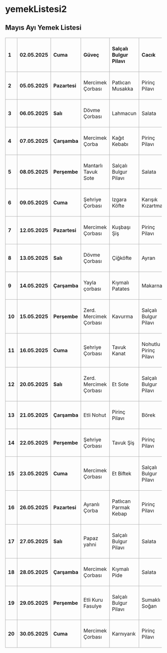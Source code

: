 # yemekListesi2
<!DOCTYPE html>
<html lang="tr">
<head>
  <meta charset="UTF-8">
  <title>Mayıs Ayı Yemek Listesi</title>
  <style>
    table {
      border-collapse: collapse;
      width: 100%;
      margin-top: 20px;
    }
    th, td {
      border: 1px solid #aaa;
      padding: 8px;
      text-align: left;
    }
    tr:hover {
      background-color: #a0f0ed;
    }
    .bugun-satir {
      background-color: #f8c1c1 !important;
    }
  </style>
</head>
<body>

<h2>Mayıs Ayı Yemek Listesi</h2>

<table id="yemekTablosu">

  <tr>
<td width="37">
<p><strong>1</strong></p>
</td>
<td width="100">
<p><strong>02.05.2025</strong></p>
</td>
<td width="103">
<p><strong>Cuma</strong></p>
</td>
<td width="142">
<p><strong>G&uuml;ve&ccedil;</strong></p>
</td>
<td width="153">
<p><strong>Sal&ccedil;alı Bulgur Pilavı</strong></p>
</td>
<td width="136">
<p><strong>Cacık</strong></p>
</td>
<td width="81">
<p><strong>Tatlı</strong></p>
</td>
</tr>
<tr>
<td width="37">
<p><strong>2</strong></p>
</td>
<td width="100">
<p><strong>05.05.2025</strong></p>
</td>
<td width="103">
<p><strong>Pazartesi</strong></p>
</td>
<td width="142">
<p>Mercimek &Ccedil;orbası</p>
</td>
<td width="153">
<p>Patlıcan Musakka</p>
</td>
<td width="136">
<p>Pirin&ccedil; Pilavı</p>
</td>
<td width="81">
<p>Salata</p>
</td>
</tr>
<tr>
<td width="37">
<p><strong>3</strong></p>
</td>
<td width="100">
<p><strong>06.05.2025</strong></p>
</td>
<td width="103">
<p><strong>Salı</strong></p>
</td>
<td width="142">
<p>D&ouml;vme &Ccedil;orbası</p>
</td>
<td width="153">
<p>Lahmacun</p>
</td>
<td width="136">
<p>Salata</p>
</td>
<td width="81">
<p>Tatlı</p>
</td>
</tr>
<tr>
<td width="37">
<p><strong>4</strong></p>
</td>
<td width="100">
<p><strong>07.05.2025</strong></p>
</td>
<td width="103">
<p><strong>&Ccedil;arşamba</strong></p>
</td>
<td width="142">
<p>Mercimek &Ccedil;orba</p>
</td>
<td width="153">
<p>Kağıt Kebabı</p>
</td>
<td width="136">
<p>Pirin&ccedil; Pilavı</p>
</td>
<td width="81">
<p>Salata</p>
</td>
</tr>
<tr>
<td width="37">
<p><strong>5</strong></p>
</td>
<td width="100">
<p><strong>08.05.2025</strong></p>
</td>
<td width="103">
<p><strong>Perşembe</strong></p>
</td>
<td width="142">
<p>Mantarlı Tavuk Sote</p>
</td>
<td width="153">
<p>Sal&ccedil;alı Bulgur Pilavı</p>
</td>
<td width="136">
<p>Salata</p>
</td>
<td width="81">
<p>S&uuml;tla&ccedil;</p>
</td>
</tr>
<tr>
<td width="37">
<p><strong>6</strong></p>
</td>
<td width="100">
<p><strong>09.05.2025</strong></p>
</td>
<td width="103">
<p><strong>Cuma</strong></p>
</td>
<td width="142">
<p>Şehriye &Ccedil;orbası</p>
</td>
<td width="153">
<p>Izgara K&ouml;fte</p>
</td>
<td width="136">
<p>Karışık Kızartma</p>
</td>
<td width="81">
<p>Yoğurt</p>
</td>
</tr>
<tr>
<td width="37">
<p><strong>7</strong></p>
</td>
<td width="100">
<p><strong>12.05.2025</strong></p>
</td>
<td width="103">
<p><strong>Pazartesi</strong></p>
</td>
<td width="142">
<p>Mercimek &Ccedil;orbası</p>
</td>
<td width="153">
<p>Kuşbaşı Şiş</p>
</td>
<td width="136">
<p>Pirin&ccedil; Pilavı</p>
</td>
<td width="81">
<p>Salata</p>
</td>
</tr>
<tr>
<td width="37">
<p><strong>8</strong></p>
</td>
<td width="100">
<p><strong>13.05.2025</strong></p>
</td>
<td width="103">
<p><strong>Salı</strong></p>
</td>
<td width="142">
<p>D&ouml;vme &Ccedil;orbası</p>
</td>
<td width="153">
<p>&Ccedil;iğk&ouml;fte</p>
</td>
<td width="136">
<p>Ayran</p>
</td>
<td width="81">
<p>Kadayıf</p>
</td>
</tr>
<tr>
<td width="37">
<p><strong>9</strong></p>
</td>
<td width="100">
<p><strong>14.05.2025</strong></p>
</td>
<td width="103">
<p><strong>&Ccedil;arşamba</strong></p>
</td>
<td width="142">
<p>Yayla &ccedil;orbası</p>
</td>
<td width="153">
<p>Kıymalı Patates</p>
</td>
<td width="136">
<p>Makarna</p>
</td>
<td width="81">
<p>Meyve</p>
</td>
</tr>
<tr>
<td width="37">
<p><strong>10</strong></p>
</td>
<td width="100">
<p><strong>15.05.2025</strong></p>
</td>
<td width="103">
<p><strong>Perşembe</strong></p>
</td>
<td width="142">
<p>Zerd. Mercimek &Ccedil;orbası</p>
</td>
<td width="153">
<p>Kavurma</p>
</td>
<td width="136">
<p>Sal&ccedil;alı Bulgur Pilavı</p>
</td>
<td width="81">
<p>Ayran</p>
</td>
</tr>
<tr>
<td width="37">
<p><strong>11</strong></p>
</td>
<td width="100">
<p><strong>16.05.2025</strong></p>
</td>
<td width="103">
<p><strong>Cuma</strong></p>
</td>
<td width="142">
<p>Şehriye &Ccedil;orbası</p>
</td>
<td width="153">
<p>Tavuk Kanat</p>
</td>
<td width="136">
<p>Nohutlu Pirin&ccedil; Pilavı</p>
</td>
<td width="81">
<p>Salata</p>
</td>
</tr>
<tr>
<td width="37">
<p><strong>12</strong></p>
</td>
<td width="100">
<p><strong>20.05.2025</strong></p>
</td>
<td width="103">
<p><strong>Salı</strong></p>
</td>
<td width="142">
<p>Zerd. Mercimek &Ccedil;orbası</p>
</td>
<td width="153">
<p>Et Sote</p>
</td>
<td width="136">
<p>Sal&ccedil;alı Bulgur Pilavı</p>
</td>
<td width="81">
<p>Ayran</p>
</td>
</tr>
<tr>
<td width="37">
<p><strong>13</strong></p>
</td>
<td width="100">
<p><strong>21.05.2025</strong></p>
</td>
<td width="103">
<p><strong>&Ccedil;arşamba</strong></p>
</td>
<td width="142">
<p>Etli Nohut</p>
</td>
<td width="153">
<p>Pirin&ccedil; Pilavı</p>
</td>
<td width="136">
<p>B&ouml;rek</p>
</td>
<td width="81">
<p>Komposto</p>
</td>
</tr>
<tr>
<td width="37">
<p><strong>14</strong></p>
</td>
<td width="100">
<p><strong>22.05.2025</strong></p>
</td>
<td width="103">
<p><strong>Perşembe</strong></p>
</td>
<td width="142">
<p>Şehriye &Ccedil;orbası</p>
</td>
<td width="153">
<p>Tavuk Şiş</p>
</td>
<td width="136">
<p>Pirin&ccedil; Pilavı</p>
</td>
<td width="81">
<p>Ayran</p>
</td>
</tr>
<tr>
<td width="37">
<p><strong>15</strong></p>
</td>
<td width="100">
<p><strong>23.05.2025</strong></p>
</td>
<td width="103">
<p><strong>Cuma</strong></p>
</td>
<td width="142">
<p>Mercimek &Ccedil;orbası</p>
</td>
<td width="153">
<p>Et Biftek</p>
</td>
<td width="136">
<p>Sal&ccedil;alı Bulgur Pilavı</p>
</td>
<td width="81">
<p>Ayran</p>
</td>
</tr>
<tr>
<td width="37">
<p><strong>16</strong></p>
</td>
<td width="100">
<p><strong>26.05.2025</strong></p>
</td>
<td width="103">
<p><strong>Pazartesi</strong></p>
</td>
<td width="142">
<p>Ayranlı &Ccedil;orba</p>
</td>
<td width="153">
<p>Patlıcan Parmak Kebap</p>
</td>
<td width="136">
<p>Pirin&ccedil; Pilavı</p>
</td>
<td width="81">
<p>Salata</p>
</td>
</tr>
<tr>
<td width="37">
<p><strong>17</strong></p>
</td>
<td width="100">
<p><strong>27.05.2025</strong></p>
</td>
<td width="103">
<p><strong>Salı</strong></p>
</td>
<td width="142">
<p>Papaz yahni</p>
</td>
<td width="153">
<p>Sal&ccedil;alı Bulgur Pilavı</p>
</td>
<td width="136">
<p>Salata</p>
</td>
<td width="81">
<p>Meyve</p>
</td>
</tr>
<tr>
<td width="37">
<p><strong>18</strong></p>
</td>
<td width="100">
<p><strong>28.05.2025</strong></p>
</td>
<td width="103">
<p><strong>&Ccedil;arşamba</strong></p>
</td>
<td width="142">
<p>Mercimek &Ccedil;orbası</p>
</td>
<td width="153">
<p>Kıymalı Pide</p>
</td>
<td width="136">
<p>Salata</p>
</td>
<td width="81">
<p>Tatlı</p>
</td>
</tr>
<tr>
<td width="37">
<p><strong>19</strong></p>
</td>
<td width="100">
<p><strong>29.05.2025</strong></p>
</td>
<td width="103">
<p><strong>Perşembe</strong></p>
</td>
<td width="142">
<p>Etli Kuru Fasulye</p>
</td>
<td width="153">
<p>Sal&ccedil;alı Bulgur Pilavı</p>
</td>
<td width="136">
<p>Sumaklı Soğan</p>
</td>
<td width="81">
<p>Tatlı</p>
</td>
</tr>
<tr>
<td width="37">
<p><strong>20</strong></p>
</td>
<td width="100">
<p><strong>30.05.2025</strong></p>
</td>
<td width="103">
<p><strong>Cuma</strong></p>
</td>
<td width="142">
<p>Mercimek &Ccedil;orbası</p>
</td>
<td width="153">
<p>Karnıyarık</p>
</td>
<td width="136">
<p>Pirin&ccedil; Pilavı</p>
</td>
<td width="81">
<p>Cacık</p>
</td>
</tr>
</table>

<script>
  // Bugünün tarihini GG.AA.YYYY formatında al
  const today = new Date();
  const gun = String(today.getDate()).padStart(2, '0');
  const ay = String(today.getMonth() + 1).padStart(2, '0');
  const yil = today.getFullYear();
  const bugun = `${gun}.${ay}.${yil}`;

  // Tabloyu kontrol et, tarihi bugüne eşit olan satırı vurgula
  const satirlar = document.querySelectorAll("#yemekTablosu tr");
  satirlar.forEach((satir, index) => {
    const hucreler = satir.querySelectorAll("td");
    hucreler.forEach(hucre => {
      if (hucre.innerText.trim() === bugun) {
        satir.classList.add("bugun-satir");
      }
    });
  });
</script>

</body>
</html>
